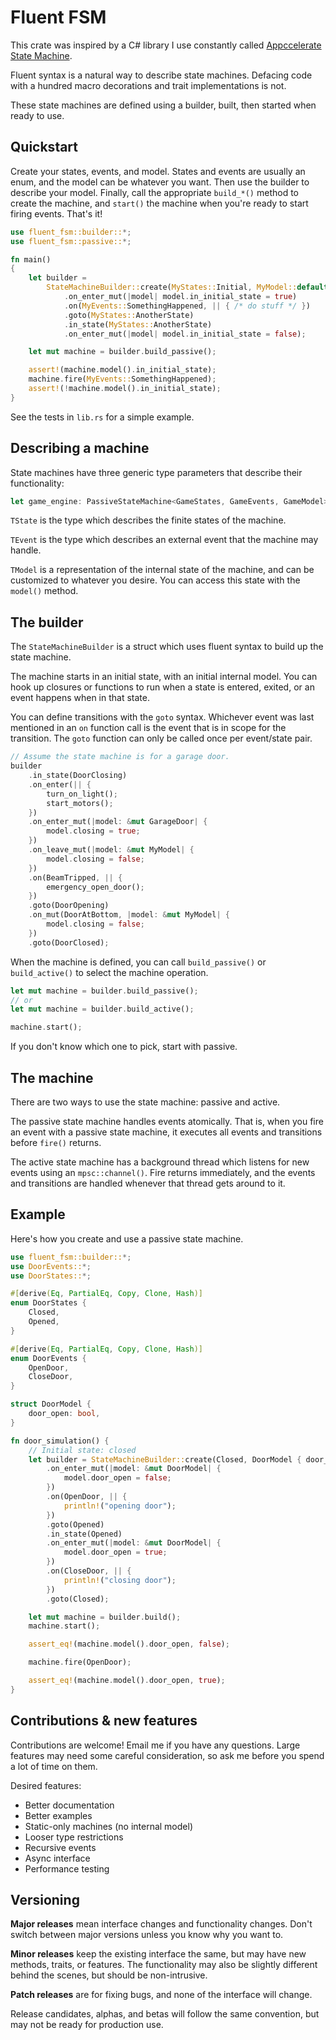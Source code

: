 # Fluent FSM

This crate was inspired by a C# library I use constantly called [Appccelerate State Machine](https://github.com/appccelerate/statemachine).

Fluent syntax is a natural way to describe state machines. Defacing code with a hundred macro decorations
and trait implementations is not.

These state machines are defined using a builder, built, then started
when ready to use.

## Quickstart

Create your states, events, and model. States and events are usually an enum,
and the model can be whatever you want. Then use the builder to describe your model.
Finally, call the appropriate `build_*()` method to create the machine, and `start()` the
machine when you're ready to start firing events. That's it!

```rust
use fluent_fsm::builder::*;
use fluent_fsm::passive::*;

fn main()
{
    let builder = 
        StateMachineBuilder::create(MyStates::Initial, MyModel::default())
            .on_enter_mut(|model| model.in_initial_state = true)
            .on(MyEvents::SomethingHappened, || { /* do stuff */ })
            .goto(MyStates::AnotherState)
            .in_state(MyStates::AnotherState)
            .on_enter_mut(|model| model.in_initial_state = false);

    let mut machine = builder.build_passive();

    assert!(machine.model().in_initial_state);
    machine.fire(MyEvents::SomethingHappened);
    assert!(!machine.model().in_initial_state);
}
```

See the tests in `lib.rs` for a simple example.

## Describing a machine

State machines have three generic type parameters that describe their functionality:

```rust
let game_engine: PassiveStateMachine<GameStates, GameEvents, GameModel>;
```

`TState` is the type which describes the finite states of the machine.

`TEvent` is the type which describes an external event that the machine may handle.

`TModel` is a representation of the internal state of the machine, and can be customized
to whatever you desire. You can access this state with the `model()` method.

## The builder

The `StateMachineBuilder` is a struct which uses fluent syntax to build up the
state machine. 

The machine starts in an initial state, with an initial internal model. You can
hook up closures or functions to run when a state is entered, exited, or an
event happens when in that state.

You can define transitions with the `goto` syntax. Whichever event was last mentioned in
an `on` function call is the event that is in scope for the transition. The `goto` function
can only be called once per event/state pair.

```rust
// Assume the state machine is for a garage door.
builder
    .in_state(DoorClosing)
    .on_enter(|| {
        turn_on_light();
        start_motors();
    })
    .on_enter_mut(|model: &mut GarageDoor| { 
        model.closing = true;
    })
    .on_leave_mut(|model: &mut MyModel| {
        model.closing = false;
    })
    .on(BeamTripped, || { 
        emergency_open_door();
    })
    .goto(DoorOpening)
    .on_mut(DoorAtBottom, |model: &mut MyModel| { 
        model.closing = false;
    })
    .goto(DoorClosed);
```

When the machine is defined, you can call `build_passive()` or `build_active()`
to select the machine operation.

```rust
let mut machine = builder.build_passive();
// or
let mut machine = builder.build_active();

machine.start();
```

If you don't know which one to pick, start with passive.

## The machine

There are two ways to use the state machine: passive and active.

The passive state machine handles events atomically. That is, when you fire an event
with a passive state machine, it executes all events and transitions before
`fire()` returns.

The active state machine has a background thread which listens for new events using
an `mpsc::channel()`. Fire returns immediately, and the events and transitions are handled
whenever that thread gets around to it.

## Example

Here's how you create and use a passive state machine.

```Rust
use fluent_fsm::builder::*;
use DoorEvents::*;
use DoorStates::*;

#[derive(Eq, PartialEq, Copy, Clone, Hash)]
enum DoorStates {
    Closed,
    Opened,
}

#[derive(Eq, PartialEq, Copy, Clone, Hash)]
enum DoorEvents {
    OpenDoor,
    CloseDoor,
}

struct DoorModel {
    door_open: bool,
}

fn door_simulation() {
    // Initial state: closed
    let builder = StateMachineBuilder::create(Closed, DoorModel { door_open: false })
        .on_enter_mut(|model: &mut DoorModel| {
            model.door_open = false;
        })
        .on(OpenDoor, || {
            println!("opening door");
        })
        .goto(Opened)
        .in_state(Opened)
        .on_enter_mut(|model: &mut DoorModel| {
            model.door_open = true;
        })
        .on(CloseDoor, || {
            println!("closing door");
        })
        .goto(Closed);

    let mut machine = builder.build();
    machine.start();

    assert_eq!(machine.model().door_open, false);

    machine.fire(OpenDoor);

    assert_eq!(machine.model().door_open, true);
}
```


## Contributions &amp; new features

Contributions are welcome! Email me if you have any questions. Large features may
need some careful consideration, so ask me before you spend a lot of time on
them.

Desired features:

- Better documentation
- Better examples
- Static-only machines (no internal model)
- Looser type restrictions
- Recursive events
- Async interface
- Performance testing


## Versioning

**Major releases** mean interface changes and functionality changes. Don't
switch between major versions unless you know why you want to.

**Minor releases** keep the existing interface the same, but may have new
methods, traits, or features. The functionality may also be slightly different
behind the scenes, but should be non-intrusive.

**Patch releases** are for fixing bugs, and none of the interface will change.

Release candidates, alphas, and betas will follow the same convention, but may
not be ready for production use.